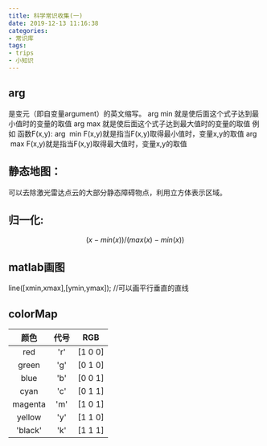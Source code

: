 ```yaml
---
title: 科学常识收集(一)
date: 2019-12-13 11:16:38
categories:
- 常识库
tags:
- trips
- 小知识
---
```


## **arg** 
是变元（即自变量argument）的英文缩写。
arg min 就是使后面这个式子达到最小值时的变量的取值
arg max 就是使后面这个式子达到最大值时的变量的取值
例如 函数F(x,y):
arg  min F(x,y)就是指当F(x,y)取得最小值时，变量x,y的取值
arg  max F(x,y)就是指当F(x,y)取得最大值时，变量x,y的取值

## **静态地图**：

可以去除激光雷达点云的大部分静态障碍物点，利用立方体表示区域。

## **归一化**: 

$$(x-min(x))/(max(x)-min(x))$$

## **matlab画图**
line([xmin,xmax],[ymin,ymax]); //可以画平行垂直的直线

## colorMap

颜色|代号|RGB
:-:|:-:|:-:
red|'r'|[1 0 0]
green|'g'|[0 1 0]
blue|'b'|[0 0 1]
cyan|'c'|[0 1 1]
magenta|'m'|[1 0 1] 
yellow|'y'|[1 1 0]
'black'|'k'|[1 1 1]